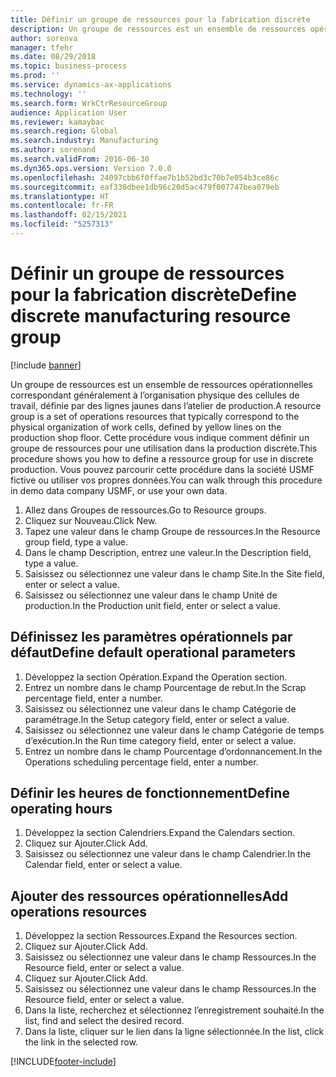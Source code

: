 ```yaml
---
title: Définir un groupe de ressources pour la fabrication discrète
description: Un groupe de ressources est un ensemble de ressources opérationnelles correspondant généralement à l’organisation physique des cellules de travail, définie par des lignes jaunes dans l’atelier de production.
author: sorenva
manager: tfehr
ms.date: 08/29/2018
ms.topic: business-process
ms.prod: ''
ms.service: dynamics-ax-applications
ms.technology: ''
ms.search.form: WrkCtrResourceGroup
audience: Application User
ms.reviewer: kamaybac
ms.search.region: Global
ms.search.industry: Manufacturing
ms.author: sorenand
ms.search.validFrom: 2016-06-30
ms.dyn365.ops.version: Version 7.0.0
ms.openlocfilehash: 24097cbb6f0ffae7b1b52bd3c70b7e054b3ce86c
ms.sourcegitcommit: eaf330dbee1db96c20d5ac479f007747bea079eb
ms.translationtype: HT
ms.contentlocale: fr-FR
ms.lasthandoff: 02/15/2021
ms.locfileid: "5257313"
---
```

# <a name="define-discrete-manufacturing-resource-group"></a><span data-ttu-id="a5a5b-103">Définir un groupe de ressources pour la fabrication discrète</span><span class="sxs-lookup"><span data-stu-id="a5a5b-103">Define discrete manufacturing resource group</span></span>

[!include [banner](../../includes/banner.md)]

<span data-ttu-id="a5a5b-104">Un groupe de ressources est un ensemble de ressources opérationnelles correspondant généralement à l’organisation physique des cellules de travail, définie par des lignes jaunes dans l’atelier de production.</span><span class="sxs-lookup"><span data-stu-id="a5a5b-104">A resource group is a set of operations resources that typically correspond to the physical organization of work cells, defined by yellow lines on the production shop floor.</span></span> <span data-ttu-id="a5a5b-105">Cette procédure vous indique comment définir un groupe de ressources pour une utilisation dans la production discrète.</span><span class="sxs-lookup"><span data-stu-id="a5a5b-105">This procedure shows you how to define a ressource group for use in discrete production.</span></span> <span data-ttu-id="a5a5b-106">Vous pouvez parcourir cette procédure dans la société USMF fictive ou utiliser vos propres données.</span><span class="sxs-lookup"><span data-stu-id="a5a5b-106">You can walk through this procedure in demo data company USMF, or use your own data.</span></span>

1. <span data-ttu-id="a5a5b-107">Allez dans Groupes de ressources.</span><span class="sxs-lookup"><span data-stu-id="a5a5b-107">Go to Resource groups.</span></span>
2. <span data-ttu-id="a5a5b-108">Cliquez sur Nouveau.</span><span class="sxs-lookup"><span data-stu-id="a5a5b-108">Click New.</span></span>
3. <span data-ttu-id="a5a5b-109">Tapez une valeur dans le champ Groupe de ressources.</span><span class="sxs-lookup"><span data-stu-id="a5a5b-109">In the Resource group field, type a value.</span></span>
4. <span data-ttu-id="a5a5b-110">Dans le champ Description, entrez une valeur.</span><span class="sxs-lookup"><span data-stu-id="a5a5b-110">In the Description field, type a value.</span></span>
5. <span data-ttu-id="a5a5b-111">Saisissez ou sélectionnez une valeur dans le champ Site.</span><span class="sxs-lookup"><span data-stu-id="a5a5b-111">In the Site field, enter or select a value.</span></span>
6. <span data-ttu-id="a5a5b-112">Saisissez ou sélectionnez une valeur dans le champ Unité de production.</span><span class="sxs-lookup"><span data-stu-id="a5a5b-112">In the Production unit field, enter or select a value.</span></span>

## <a name="define-default-operational-parameters"></a><span data-ttu-id="a5a5b-113">Définissez les paramètres opérationnels par défaut</span><span class="sxs-lookup"><span data-stu-id="a5a5b-113">Define default operational parameters</span></span>
1. <span data-ttu-id="a5a5b-114">Développez la section Opération.</span><span class="sxs-lookup"><span data-stu-id="a5a5b-114">Expand the Operation section.</span></span>
2. <span data-ttu-id="a5a5b-115">Entrez un nombre dans le champ Pourcentage de rebut.</span><span class="sxs-lookup"><span data-stu-id="a5a5b-115">In the Scrap percentage field, enter a number.</span></span>
3. <span data-ttu-id="a5a5b-116">Saisissez ou sélectionnez une valeur dans le champ Catégorie de paramétrage.</span><span class="sxs-lookup"><span data-stu-id="a5a5b-116">In the Setup category field, enter or select a value.</span></span>
4. <span data-ttu-id="a5a5b-117">Saisissez ou sélectionnez une valeur dans le champ Catégorie de temps d’exécution.</span><span class="sxs-lookup"><span data-stu-id="a5a5b-117">In the Run time category field, enter or select a value.</span></span>
5. <span data-ttu-id="a5a5b-118">Entrez un nombre dans le champ Pourcentage d’ordonnancement.</span><span class="sxs-lookup"><span data-stu-id="a5a5b-118">In the Operations scheduling percentage field, enter a number.</span></span>

## <a name="define-operating-hours"></a><span data-ttu-id="a5a5b-119">Définir les heures de fonctionnement</span><span class="sxs-lookup"><span data-stu-id="a5a5b-119">Define operating hours</span></span>
1. <span data-ttu-id="a5a5b-120">Développez la section Calendriers.</span><span class="sxs-lookup"><span data-stu-id="a5a5b-120">Expand the Calendars section.</span></span>
2. <span data-ttu-id="a5a5b-121">Cliquez sur Ajouter.</span><span class="sxs-lookup"><span data-stu-id="a5a5b-121">Click Add.</span></span>
3. <span data-ttu-id="a5a5b-122">Saisissez ou sélectionnez une valeur dans le champ Calendrier.</span><span class="sxs-lookup"><span data-stu-id="a5a5b-122">In the Calendar field, enter or select a value.</span></span>

## <a name="add-operations-resources"></a><span data-ttu-id="a5a5b-123">Ajouter des ressources opérationnelles</span><span class="sxs-lookup"><span data-stu-id="a5a5b-123">Add operations resources</span></span>
1. <span data-ttu-id="a5a5b-124">Développez la section Ressources.</span><span class="sxs-lookup"><span data-stu-id="a5a5b-124">Expand the Resources section.</span></span>
2. <span data-ttu-id="a5a5b-125">Cliquez sur Ajouter.</span><span class="sxs-lookup"><span data-stu-id="a5a5b-125">Click Add.</span></span>
3. <span data-ttu-id="a5a5b-126">Saisissez ou sélectionnez une valeur dans le champ Ressources.</span><span class="sxs-lookup"><span data-stu-id="a5a5b-126">In the Resource field, enter or select a value.</span></span>
4. <span data-ttu-id="a5a5b-127">Cliquez sur Ajouter.</span><span class="sxs-lookup"><span data-stu-id="a5a5b-127">Click Add.</span></span>
5. <span data-ttu-id="a5a5b-128">Saisissez ou sélectionnez une valeur dans le champ Ressources.</span><span class="sxs-lookup"><span data-stu-id="a5a5b-128">In the Resource field, enter or select a value.</span></span>
6. <span data-ttu-id="a5a5b-129">Dans la liste, recherchez et sélectionnez l’enregistrement souhaité.</span><span class="sxs-lookup"><span data-stu-id="a5a5b-129">In the list, find and select the desired record.</span></span>
7. <span data-ttu-id="a5a5b-130">Dans la liste, cliquer sur le lien dans la ligne sélectionnée.</span><span class="sxs-lookup"><span data-stu-id="a5a5b-130">In the list, click the link in the selected row.</span></span>



[!INCLUDE[footer-include](../../../includes/footer-banner.md)]